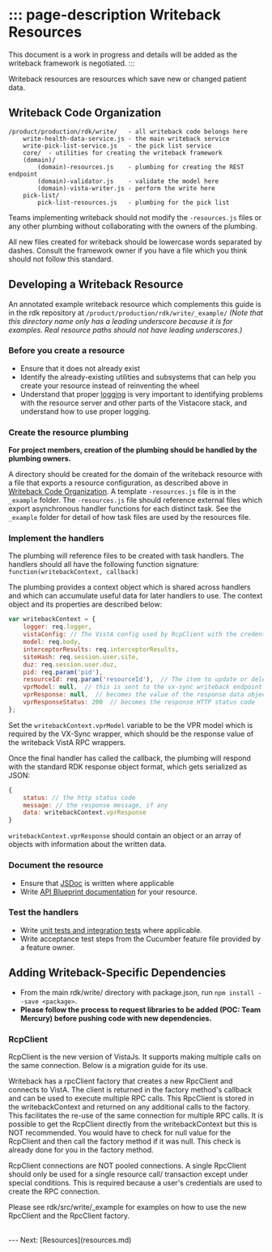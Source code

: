 ::: page-description
Writeback Resources
===================
This document is a work in progress and details will be added as the writeback framework is negotiated.
:::

Writeback resources are resources which save new or changed patient data.

## Writeback Code Organization

```
/product/production/rdk/write/   - all writeback code belongs here
    write-health-data-service.js - the main writeback service
    write-pick-list-service.js   - the pick list service
    core/  - utilities for creating the writeback framework
    (domain)/
        (domain)-resources.js    - plumbing for creating the REST endpoint
        (domain)-validator.js    - validate the model here
        (domain)-vista-writer.js - perform the write here
    pick-list/
        pick-list-resources.js   - plumbing for the pick list
```

Teams implementing writeback should not modify the `-resources.js` files or any other plumbing without collaborating with the owners of the plumbing.

All new files created for writeback should be lowercase words separated by dashes. Consult the framework owner if you have a file which you think should not follow this standard.


## Developing a Writeback Resource

An annotated example writeback resource which complements this guide is in the rdk repository at `/product/production/rdk/write/_example/` _(Note that this directory name only has a leading underscore because it is for examples. Real resource paths should not have leading underscores.)_


### Before you create a resource

 * Ensure that it does not already exist
 * Identify the already-existing utilities and subsystems that can help you create your resource instead of reinventing the wheel
 * Understand that proper [logging](logging.md) is very important to identifying problems with the resource server and other parts of the Vistacore stack, and understand how to use proper logging.


### Create the resource plumbing

**For project members, creation of the plumbing should be handled by the plumbing owners.**

A directory should be created for the domain of the writeback resource with a file that exports a resource configuration, as described above in [Writeback Code Organization](#Writeback-Code-Organization). A template `-resources.js` file is in the `_example` folder.
The `-resources.js` file should reference external files which export asynchronous handler functions for each distinct task.
See the `_example` folder for detail of how task files are used by the resources file.

### Implement the handlers

The plumbing will reference files to be created with task handlers. The handlers should all have the following function signature: `function(writebackContext, callback)`

The plumbing provides a context object which is shared across handlers and which can accumulate useful data for later handlers to use. The context object and its properties are described below:
```JavaScript
var writebackContext = {
    logger: req.logger,
    vistaConfig: // The VistA config used by RcpClient with the credentials of the user making the request
    model: req.body,
    interceptorResults: req.interceptorResults,
    siteHash: req.session.user.site,
    duz: req.session.user.duz,
    pid: req.param('pid'),
    resourceId: req.param('resourceId'),  // The item to update or delete
    vprModel: null,  // this is sent to the vx-sync writeback endpoint
    vprResponse: null,  // becomes the value of the response data object
    vprResponseStatus: 200  // becomes the response HTTP status code
};
```

Set the `writebackContext.vprModel` variable to be the VPR model which is required by the VX-Sync wrapper, which should be the response value of the writeback VistA RPC wrappers.

Once the final handler has called the callback, the plumbing will respond with the standard RDK response object format, which gets serialized as JSON: 
```JavaScript
{
    status: // the http status code
    message: // the response message, if any
    data: writebackContext.vprResponse
}
```

`writebackContext.vprResponse` should contain an object or an array of objects with information about the written data.

### Document the resource
 * Ensure that [JSDoc](style-guide.md#JSDoc-Guidelines) is written where applicable
 * Write [API Blueprint documentation](documenting.md) for your resource.

### Test the handlers
 * Write [unit tests and integration tests](testing.md) where applicable.
 * Write acceptance test steps from the Cucumber feature file provided by a feature owner.

## Adding Writeback-Specific Dependencies
 * From the main rdk/write/ directory with package.json, run `npm install --save <package>`.
 * **Please follow the process to request libraries to be added (POC: Team Mercury) before pushing code with new dependencies.**

### RcpClient
RcpClient is the new version of VistaJs.  It supports making multiple calls on the same connection.  Below is a migration guide for its use.

Writeback has a rpcClient factory that creates a new RpcClient and connects to VistA. The client is returned in the factory method's callback and can be used to execute multiple RPC calls.  This RpcClient is stored in the writebackContext and returned on any additional calls to the factory.  This facilitates the re-use of the same connection for multiple RPC calls. It is possible to get the RcpClient directly from the writebackContext but this is NOT recommended.  You would have to check for null value for the RcpClient and then call the factory method if it was null.  This check is already done for you in the factory method.

RcpClient connections are NOT pooled connections.  A single RpcClient should only be used for a single resource call/ transaction except under special conditions. This is required because a user's credentials are used to create the RPC connection.

Please see rdk/src/write/_example for examples on how to use the new RpcClient and the RpcClient factory.

<br />
---
Next: [Resources](resources.md)
